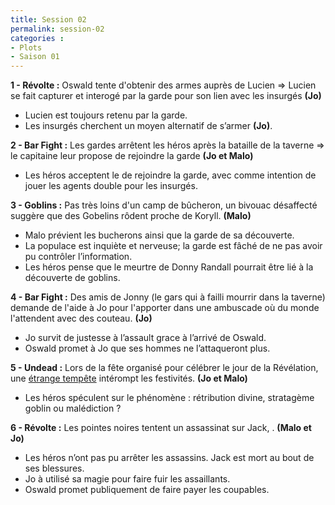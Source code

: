 ```yaml
---
title: Session 02
permalink: session-02
categories :
- Plots
- Saison 01
---
```


**1 - Révolte :** Oswald tente d'obtenir des armes auprès de Lucien => Lucien se fait capturer et interogé par la garde pour son lien avec les insurgés **(Jo)**
- Lucien est toujours retenu par la garde.
- Les insurgés cherchent un moyen alternatif de s’armer **(Jo)**.

**2 - Bar Fight :** Les gardes arrêtent les héros après la bataille de la taverne => le capitaine leur propose de rejoindre la garde **(Jo et Malo)**
- Les héros acceptent le de rejoindre la garde, avec comme intention de jouer les agents double pour les insurgés.

**3 - Goblins :** Pas très loins d'un camp de bûcheron, un bivouac désaffecté suggère que des Gobelins rôdent proche de Koryll. **(Malo)**
- Malo prévient les bucherons ainsi que la garde de sa découverte.
- La populace est inquiète et nerveuse; la garde est fâché de ne pas avoir pu contrôler l’information.
- Les héros pense que le meurtre de Donny Randall pourrait être lié à la découverte de goblins.

**4 - Bar Fight :** Des amis de Jonny (le gars qui à failli mourrir dans la taverne) demande de l'aide à Jo pour l'apporter dans une ambuscade où du monde l'attendent avec des couteau. **(Jo)**
- Jo survit de justesse à l’assault grace à l’arrivé de Oswald.
- Oswald promet à Jo que ses hommes ne l’attaqueront plus.

**5 - Undead :** Lors de la fête organisé pour célébrer le jour de la Révélation, une [étrange tempête](https://www.youtube.com/watch?v=8Ku3cZCvp80) intérompt les festivités. **(Jo et Malo)**
- Les héros spéculent sur le phénomène : rétribution divine, stratagème goblin ou malédiction ?

**6 - Révolte :** Les pointes noires tentent un assassinat sur Jack, . **(Malo et Jo)**
- Les héros n’ont pas pu arrêter les assassins. Jack est mort au bout de ses blessures.
- Jo à utilisé sa magie pour faire fuir les assaillants.
- Oswald promet publiquement de faire payer les coupables.
